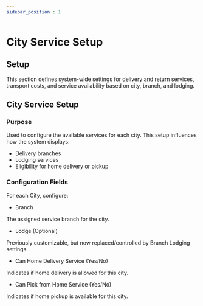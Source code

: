 ```yaml
---
sidebar_position : 1
---
```


# City Service Setup

## Setup

This section defines system-wide settings for delivery and return services, transport costs, and service availability based on city, branch, and lodging.

## City Service Setup

### Purpose

Used to configure the available services for each city. This setup influences how the system displays:

  - Delivery branches
  - Lodging services
  - Eligibility for home delivery or pickup

### Configuration Fields

For each City, configure:

  - Branch

The assigned service branch for the city.

  - Lodge (Optional)

Previously customizable, but now replaced/controlled by Branch Lodging settings.

  - Can Home Delivery Service (Yes/No)

Indicates if home delivery is allowed for this city.

  - Can Pick from Home Service (Yes/No)

Indicates if home pickup is available for this city.